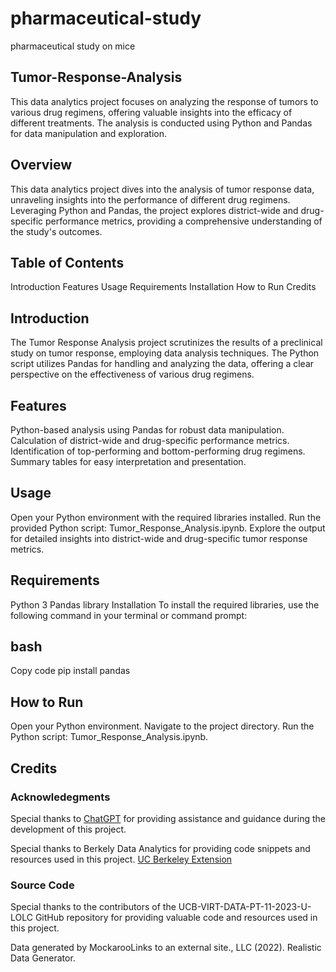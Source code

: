 # pharmaceutical-study
pharmaceutical study on mice
## Tumor-Response-Analysis

This data analytics project focuses on analyzing the response of tumors to various drug regimens, offering valuable insights into the efficacy of different treatments. The analysis is conducted using Python and Pandas for data manipulation and exploration.

## Overview
This data analytics project dives into the analysis of tumor response data, unraveling insights into the performance of different drug regimens. Leveraging Python and Pandas, the project explores district-wide and drug-specific performance metrics, providing a comprehensive understanding of the study's outcomes.

## Table of Contents
Introduction
Features
Usage
Requirements
Installation
How to Run
Credits

## Introduction
The Tumor Response Analysis project scrutinizes the results of a preclinical study on tumor response, employing data analysis techniques. The Python script utilizes Pandas for handling and analyzing the data, offering a clear perspective on the effectiveness of various drug regimens.

## Features
Python-based analysis using Pandas for robust data manipulation.
Calculation of district-wide and drug-specific performance metrics.
Identification of top-performing and bottom-performing drug regimens.
Summary tables for easy interpretation and presentation.

## Usage
Open your Python environment with the required libraries installed.
Run the provided Python script: Tumor_Response_Analysis.ipynb.
Explore the output for detailed insights into district-wide and drug-specific tumor response metrics.

## Requirements
Python 3
Pandas library
Installation
To install the required libraries, use the following command in your terminal or command prompt:

## bash
Copy code
pip install pandas

## How to Run
Open your Python environment.
Navigate to the project directory.
Run the Python script: Tumor_Response_Analysis.ipynb.

## Credits
### Acknowledegments

Special thanks to [ChatGPT](https://www.openai.com/gpt) for providing assistance and guidance during the development of this project.

Special thanks to Berkely Data Analytics for providing code snippets and resources used in this project. [UC Berkeley Extension](https://extension.berkeley.edu/)

### Source Code

Special thanks to the contributors of the UCB-VIRT-DATA-PT-11-2023-U-LOLC GitHub repository for providing valuable code and resources used in this project.

Data generated by MockarooLinks to an external site., LLC (2022). Realistic Data Generator.
